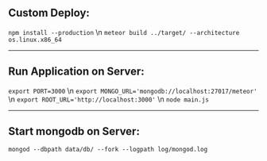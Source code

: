 ## Custom Deploy:
`npm install --production` \n
`meteor build ../target/ --architecture os.linux.x86_64`
***
## Run Application on Server:
`export PORT=3000` \n
`export MONGO_URL='mongodb://localhost:27017/meteor'` \n
`export ROOT_URL='http://localhost:3000'` \n
`node main.js`
***
## Start mongodb on Server:
`mongod --dbpath data/db/ --fork --logpath log/mongod.log`
